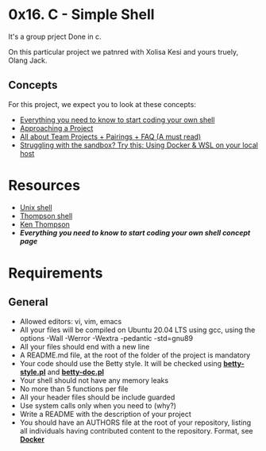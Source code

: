 # 0x16. C - Simple Shell
It's a group prject Done in c.

On this particular project we patnred with Xolisa Kesi and yours truely, Olang Jack.

## Concepts
For this project, we expect you to look at these concepts:

+ [Everything you need to know to start coding your own shell](https://intranet.alxswe.com/concepts/64)
+ [Approaching a Project](https://intranet.alxswe.com/concepts/350)
+ [All about Team Projects + Pairings + FAQ (A must read)](https://intranet.alxswe.com/concepts/100037)
+ [Struggling with the sandbox? Try this: Using Docker & WSL on your local host](https://intranet.alxswe.com/concepts/100039)

# Resources

+ [Unix shell](https://en.wikipedia.org/wiki/Unix_shell)
+ [Thompson shell](https://en.wikipedia.org/wiki/Thompson_shell)
+ [Ken Thompson](https://en.wikipedia.org/wiki/Ken_Thompson)
+ ***Everything you need to know to start coding your own shell concept page***

# Requirements
## General
+ Allowed editors: vi, vim, emacs
+ All your files will be compiled on Ubuntu 20.04 LTS using gcc, using the options -Wall -Werror -Wextra -pedantic -std=gnu89
+ All your files should end with a new line
+ A README.md file, at the root of the folder of the project is mandatory
+ Your code should use the Betty style. It will be checked using **[betty-style.pl](https://github.com/alx-tools/Betty/blob/master/betty-style.pl)** and **[betty-doc.pl](https://github.com/alx-tools/Betty/blob/master/betty-doc.pl)**
+ Your shell should not have any memory leaks
+ No more than 5 functions per file
+ All your header files should be include guarded
+ Use system calls only when you need to (why?)
+ Write a README with the description of your project
+ You should have an AUTHORS file at the root of your repository, listing all individuals having contributed content to the repository. Format, see **[Docker](https://github.com/moby/moby/blob/master/AUTHORS)**